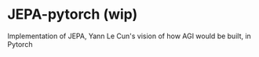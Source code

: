 # JEPA-pytorch (wip)

Implementation of JEPA, Yann Le Cun's vision of how AGI would be built, in Pytorch
